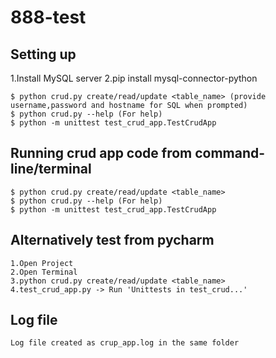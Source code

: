 # 888-test

## Setting up
1.Install MySQL server
2.pip install mysql-connector-python

```
$ python crud.py create/read/update <table_name> (provide username,password and hostname for SQL when prompted)
$ python crud.py --help (For help)
$ python -m unittest test_crud_app.TestCrudApp
```

## Running crud app code from command-line/terminal

```
$ python crud.py create/read/update <table_name>
$ python crud.py --help (For help)
$ python -m unittest test_crud_app.TestCrudApp
```

## Alternatively test from pycharm
```
1.Open Project
2.Open Terminal
3.python crud.py create/read/update <table_name>
4.test_crud_app.py -> Run 'Unittests in test_crud...'

```

## Log file

```
Log file created as crup_app.log in the same folder

```